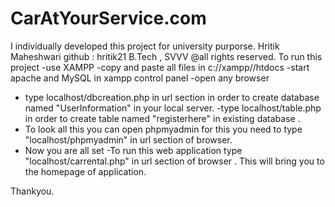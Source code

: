 # CarAtYourService.com
I individually developed this project for university purporse.
Hritik Maheshwari
github : hritik21
B.Tech , SVVV
@all rights reserved.
To run this project 
-use XAMPP
-copy and paste all files in c://xampp//htdocs
-start apache and MySQL in xampp control panel
-open any browser 
- type localhost/dbcreation.php in url section in order to create database named "UserInformation" in your local server.
-type localhost/table.php in order to create table named "registerhere" in existing database .
- To look all this you can open phpmyadmin for this you need to type "localhost/phpmyadmin" in url section of browser.
- Now you are all set 
-To run this web application type "localhost/carrental.php" in url section of browser . This will bring you to the homepage of application.

Thankyou.
